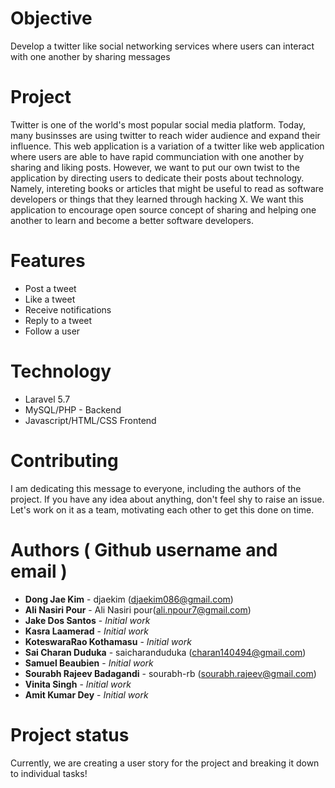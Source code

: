 # Objective


Develop a twitter like social networking services where users can interact with one another by sharing messages 

# Project

Twitter is one of the world's most popular social media platform. Today, many businsses are using twitter to reach wider audience and expand their influence. This web application is a variation of a twitter like web application where users are able to have rapid communciation with one another by sharing and liking posts. However, we want to put our own twist to the application by directing users to dedicate their posts about technology. Namely, intereting books or articles that might be useful to read as software developers or  things that they learned through hacking X. We want this application to  encourage open source concept  of  sharing  and helping one another to learn and become a better software developers.

# Features

*  Post a tweet
*  Like a tweet
*  Receive notifications
*  Reply to a tweet
*  Follow a user

# Technology

* Laravel 5.7
* MySQL/PHP - Backend
* Javascript/HTML/CSS  Frontend


# Contributing

I am dedicating this message to everyone, including the authors of the project. If you have any idea about anything, don't feel shy to  raise an issue. Let's work on it as a team, motivating each other to get this done on time. 

# Authors ( Github username and email )

* **Dong Jae Kim** - djaekim (djaekim086@gmail.com)
* **Ali Nasiri Pour** - Ali Nasiri pour(ali.npour7@gmail.com)
* **Jake Dos Santos** - *Initial work*
* **Kasra Laamerad** - *Initial work*
* **KoteswaraRao Kothamasu** - *Initial work*
* **Sai Charan Duduka** - saicharanduduka (charan140494@gmail.com)
* **Samuel Beaubien** - *Initial work*
* **Sourabh Rajeev Badagandi** - sourabh-rb (sourabh.rajeev@gmail.com)
* **Vinita Singh** - *Initial work*
* **Amit Kumar Dey** - *Initial work*

# Project status

Currently, we are creating a user story for the project and breaking  it down to individual tasks!



